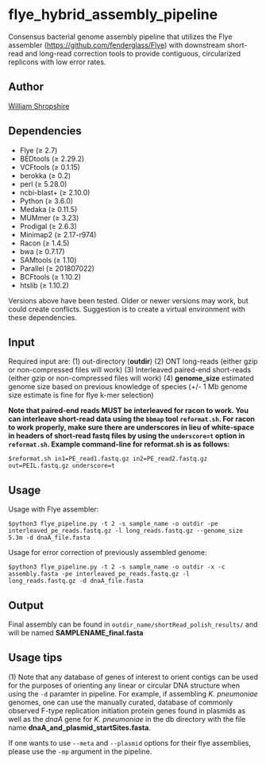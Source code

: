 # flye_hybrid_assembly_pipeline

Consensus bacterial genome assembly pipeline that utilizes the Flye assembler (https://github.com/fenderglass/Flye) with downstream short-read and long-read correction tools to provide contiguous, circularized replicons with low error rates. 

## Author

[William Shropshire](https://twitter.com/The_Real_Shrops)


## Dependencies

* Flye (≥ 2.7)
* BEDtools (≥ 2.29.2)
* VCFtools (≥ 0.1.15)
* berokka (≥ 0.2)
* perl (≥ 5.28.0)
* ncbi-blast+ (≥ 2.10.0)
* Python (≥ 3.6.0)
* Medaka (≥ 0.11.5)
* MUMmer (≥ 3.23)
* Prodigal (≥ 2.6.3)
* Minimap2 (≥ 2.17-r974)
* Racon (≥ 1.4.5)
* bwa (≥ 0.7.17)
* SAMtools (≥ 1.10)
* Parallel (≥ 201807022)
* BCFtools (≥ 1.10.2)
* htslib (≥ 1.10.2)

Versions above have been tested. Older or newer versions may work, but could create conflicts. Suggestion is to create a virtual environment with these dependencies.

## Input

Required input are: 
(1) out-directory (**outdir**) 
(2) ONT long-reads (either gzip or non-compressed files will work)
(3) Interleaved paired-end short-reads (either gzip or non-compressed files will work)
(4) **genome_size** estimated genome size based on previous knowledge of species (+/- 1 Mb genome size estimate is fine for flye k-mer selection)

**Note that paired-end reads MUST be interleaved for racon to work. You can interleave short-read data using the `bbmap` tool `reformat.sh`. For racon to work properly, make sure there are underscores in lieu of white-space in headers of short-read fastq files by using the `underscore=t` option in `reformat.sh`. Example command-line for reformat.sh is as follows:**
```
$reformat.sh in1=PE_read1.fastq.gz in2=PE_read2.fastq.gz out=PEIL.fastq.gz underscore=t
```

## Usage

Usage with Flye assembler:
```
$python3 flye_pipeline.py -t 2 -s sample_name -o outdir -pe interleaved_pe_reads.fastq.gz -l long_reads.fastq.gz --genome_size 5.3m -d dnaA_file.fasta
```

Usage for error correction of previously assembled genome:
```
$python3 flye_pipeline.py -t 2 -s sample_name -o outdir -x -c assembly.fasta -pe interleaved_pe_reads.fastq.gz -l long_reads.fastq.gz -d dnaA_file.fasta
```

## Output

Final assembly can be found in `outdir_name/shortRead_polish_results/` and will be named **SAMPLENAME_final.fasta**

## Usage tips

(1) Note that any database of genes of interest to orient contigs can be used for the purposes of orienting any linear or circular DNA structure when using the `-d` paramter in pipeline. For example, if assembling *K. pneumoniae* genomes, one can use the manually curated, database of commonly observed F-type replication initiation protein genes found in plasmids as well as the *dnaA* gene for *K. pneumoniae* in the db directory with the file name **dnaA_and_plasmid_startSites.fasta**. 

If one wants to use `--meta` and `--plasmid` options for their flye assemblies, please use the `-mp` argument in the pipeline. 

